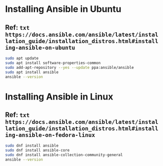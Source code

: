 # Installing Ansible in Ubuntu
## Ref: ```txt https://docs.ansible.com/ansible/latest/installation_guide/installation_distros.html#installing-ansible-on-ubuntu ```
```bash
sudo apt update
sudo apt install software-properties-common
sudo add-apt-repository --yes --update ppa:ansible/ansible
sudo apt install ansible
ansible --version
```

# Installing Ansible in Linux
## Ref: ```txt https://docs.ansible.com/ansible/latest/installation_guide/installation_distros.html#installing-ansible-on-fedora-linux ```
```bash
sudo dnf install ansible
sudo dnf install ansible-core
sudo dnf install ansible-collection-community-general
ansible --version
```
